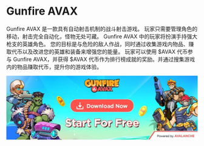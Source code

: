 # Gunfire AVAX

Gunfire AVAX 是一款具有自动射击机制的战斗射击游戏。 玩家只需要管理角色的移动，射击完全自动化，怪物无处可藏。
Gunfire AVAX 中的玩家将扮演手持强大枪支的英雄角色。 您的目标是与危险的敌人作战，同时通过收集游戏内物品、赚取代币以及改进您的英雄和装备来增强您的能量。
玩家可以使用 $AVAX 代币参与 Gunfire AVAX，并获得 $AVAX 代币作为排行榜成就的奖励。并通过搜集游戏内的物品赚取代币，提升你的游戏体验。

![1080x360](1080x360.jpg)
